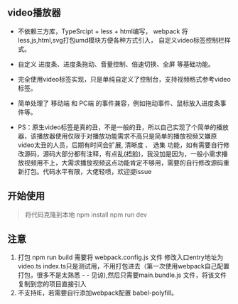 ## video播放器

- 不依赖三方库，TypeSrcipt + less + html编写， webpack 将less,js,html,svg打包umd模块方便各种方式引入， 自定义video标签控制栏样式。
- 自定义 进度条、进度条拖动、音量控制、倍速切换、全屏 等基础功能。
- 完全使用video标签实现，只是单纯自定义了控制台，支持视频格式参考video标签。
- 简单处理了 移动端 和 PC端 的事件兼容，例如拖动事件、鼠标放入进度条事件等。

- PS：原生video标签是真的丑，不是一般的丑，所以自己实现了个简单的播放器，该播放器使用仅限于对播放功能需求不高只是简单的播放视频又嫌原video太丑的人员，后期有时间会扩展, 清晰度 、 选集 功能，如有需要自行修改源码，源码大部分都有注释，有点乱(捂脸)，我没加是因为，一般小需求播放视频用不上，大需求播放视频这点功能肯定不够用，需要的自行修改源码重新打包。代码水平有限，大佬轻喷，欢迎提issue

## 开始使用

 > 将代码克隆到本地
 > npm install
 > npm run dev

## 注意

1. 打包 npm run build 需要将 webpack.config.js 文件 修改入口entry地址为video.ts  index.ts只是测试用，不用打包进去（第一次使用webpack自己配置打包，很多不是太熟悉 - - 见谅),然后只需要main.bundle.js 文件，将该文件复制到您的项目直接引入
2. 不支持IE，若需要自行添加webpack配置 babel-polyfill。
